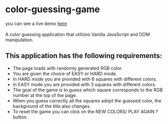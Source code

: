 # color-guessing-game

you can see a live demo [here](https://abuna1985.github.io/color-guessing-game/)<br><br>
A color guessing application that utilizes Vanilla JavaScript and DOM manipulation.
## This application has the following requirements:
 * The page loads with randomly generated RGB color.
 * You are given the choice of EASY or HARD mode.
 * In HARD mode you are provided with 6 squares with different colors.
 * In EASY mode you are provided with 3 squares with different colors.
 * The goal of the game is to guess which square corresponds to the RGB number at the top of the page.
 * When you guess correctly all the squares adopt the guessed color, the background of the title also changes.
 * To reset the game you can click on the NEW COLORS/ PLAY AGAIN ? button.
